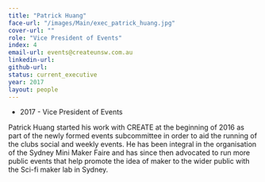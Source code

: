 ```yaml
---
title: "Patrick Huang"
face-url: "/images/Main/exec_patrick_huang.jpg"
cover-url: ""
role: "Vice President of Events"
index: 4
email-url: events@createunsw.com.au
linkedin-url:
github-url:
status: current_executive
year: 2017
layout: people
---
```

- 2017 - Vice President of Events

Patrick Huang started his work with CREATE at the beginning of 2016 as part of the newly formed events subcommittee in order to aid the running of the clubs social and weekly events. He has been integral in the organisation of the Sydney Mini Maker Faire and has since then advocated to run more public events that help promote the idea of maker to the wider public with the Sci-fi maker lab in Sydney.
